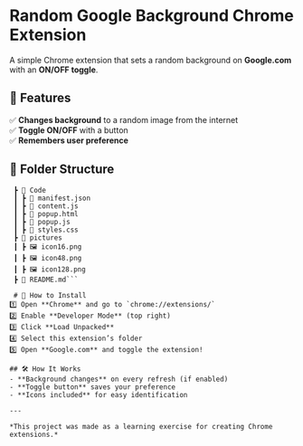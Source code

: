 # **Random Google Background Chrome Extension**  

A simple Chrome extension that sets a random background on **Google.com** with an **ON/OFF toggle**.  

## 🚀 Features  
✅ **Changes background** to a random image from the internet  
✅ **Toggle ON/OFF** with a button  
✅ **Remembers user preference**  

## 📂 Folder Structure  

```📦 My_Chrome_Extension
 ┣ 📂 Code
 ┃ ┣ 📜 manifest.json
 ┃ ┣ 📜 content.js
 ┃ ┣ 📜 popup.html
 ┃ ┣ 📜 popup.js
 ┃ ┣ 📜 styles.css
 ┣ 📂 pictures
 ┃ ┣ 🖼 icon16.png
 ┃ ┣ 🖼 icon48.png
 ┃ ┣ 🖼 icon128.png
 ┣ 📜 README.md```

 # 🔧 How to Install  
1️⃣ Open **Chrome** and go to `chrome://extensions/`  
2️⃣ Enable **Developer Mode** (top right)  
3️⃣ Click **Load Unpacked**  
4️⃣ Select this extension’s folder  
5️⃣ Open **Google.com** and toggle the extension!  

## 🛠 How It Works  
- **Background changes** on every refresh (if enabled)  
- **Toggle button** saves your preference  
- **Icons included** for easy identification  

---

*This project was made as a learning exercise for creating Chrome extensions.* 
